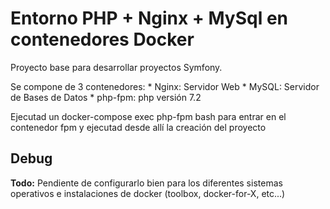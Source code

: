 # Entorno PHP + Nginx + MySql en contenedores Docker

Proyecto base para desarrollar proyectos Symfony.

Se compone de 3 contenedores:
    * Nginx: Servidor Web
    * MySQL: Servidor de Bases de Datos
    * php-fpm: php versión 7.2
    
Ejecutad un docker-compose exec php-fpm bash para entrar en el contenedor fpm y ejecutad desde allí  la creación del proyecto    
## Debug
 **Todo:** Pendiente de configurarlo bien para los diferentes sistemas operativos e instalaciones de docker (toolbox, docker-for-X, etc...)
